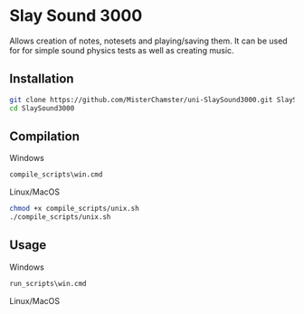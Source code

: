 # Slay Sound 3000
Allows creation of notes, notesets and playing/saving them. It can be used for for simple sound physics tests as well as creating music.

## Installation
```bash
git clone https://github.com/MisterChamster/uni-SlaySound3000.git SlaySound3000
cd SlaySound3000
```

## Compilation
Windows
```bash
compile_scripts\win.cmd
```
Linux/MacOS
```bash
chmod +x compile_scripts/unix.sh
./compile_scripts/unix.sh
```

## Usage
Windows
```bash
run_scripts\win.cmd
```
Linux/MacOS
```bash

```
